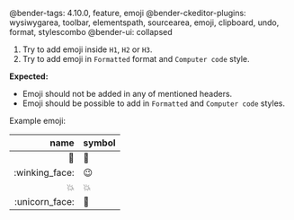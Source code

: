@bender-tags: 4.10.0, feature, emoji
@bender-ckeditor-plugins: wysiwygarea, toolbar, elementspath, sourcearea, emoji, clipboard, undo, format, stylescombo
@bender-ui: collapsed

1. Try to add emoji inside `H1`, `H2` or `H3`.
1. Try to add emoji in `Formatted` format and `Computer code` style.

**Expected:**
  * Emoji should not be added in any of mentioned headers.
  * Emoji should be possible to add in `Formatted` and `Computer code` styles.


Example emoji:

| name | symbol |
| ---: | --- |
| :bug: | 🐛 |
| :winking_face: | 😉 |
| :collision: | 💥 |
| :unicorn_face: | 🦄 |
